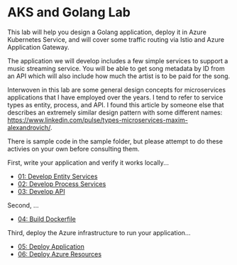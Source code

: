 # AKS and Golang Lab

This lab will help you design a Golang application, deploy it in Azure Kubernetes Service, and will cover some traffic routing via Istio and Azure Application Gateway.

The application we will develop includes a few simple services to support a music streaming service. You will be able to get song metadata by ID from an API which will also include how much the artist is to be paid for the song.

Interwoven in this lab are some general design concepts for microservices applications that I have employed over the years. I tend to refer to service types as entity, process, and API. I found this article by someone else that describes an extremely similar design pattern with some different names: <https://www.linkedin.com/pulse/types-microservices-maxim-alexandrovich/>.

There is sample code in the sample folder, but please attempt to do these activies on your own before consulting them.

First, write your application and verify it works locally...

- [01: Develop Entity Services](./01-Develop-Entity-Services.md)
- [02: Develop Process Services](./02-Develop-Process-Services.md)
- [03: Develop API](./03-Develop-API.md)

Second, ...

- [04: Build Dockerfile](./04-Build-Dockerfile.md)

Third, deploy the Azure infrastructure to run your application...

- [05: Deploy Application](./05-Deploy-Application.md)
- [06: Deploy Azure Resources](./06-Deploy-Azure-Resources.md)